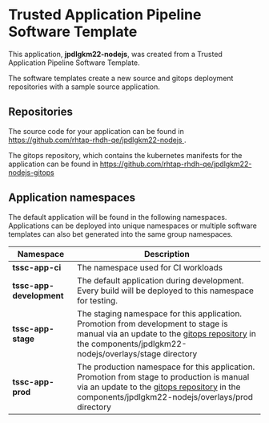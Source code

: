 # Trusted Application Pipeline Software Template

This application, **jpdlgkm22-nodejs**, was created from a Trusted Application Pipeline Software Template.

The software templates create a new source and gitops deployment repositories with a sample source application. 

## Repositories

The source code for your application can be found in [https://github.com/rhtap-rhdh-qe/jpdlgkm22-nodejs ](https://github.com/rhtap-rhdh-qe/jpdlgkm22-nodejs ).
 
The gitops repository, which contains the kubernetes manifests for the application can be found in 
[https://github.com/rhtap-rhdh-qe/jpdlgkm22-nodejs-gitops ](https://github.com/rhtap-rhdh-qe/jpdlgkm22-nodejs-gitops ) 

## Application namespaces 

The default application will be found in the following namespaces. Applications can be deployed into unique namespaces or multiple software templates can also bet generated into the same group namespaces.  

|  Namespace   |  Description   |  
| -------- | -------- |
| **tssc-app-ci** | The namespace used for CI workloads |
| **tssc-app-development** | The default application during development. Every build will be deployed to this namespace for testing. |
| **tssc-app-stage** | The staging namespace for this application. Promotion from development to stage is manual via an update to the [gitops repository](https://github.com/rhtap-rhdh-qe/jpdlgkm22-nodejs-gitops ) in the components/jpdlgkm22-nodejs/overlays/stage directory |
| **tssc-app-prod** | The production namespace for this application. Promotion from stage to production is manual via an update to the [gitops repository](https://github.com/rhtap-rhdh-qe/jpdlgkm22-nodejs-gitops ) in the components/jpdlgkm22-nodejs/overlays/prod directory |
